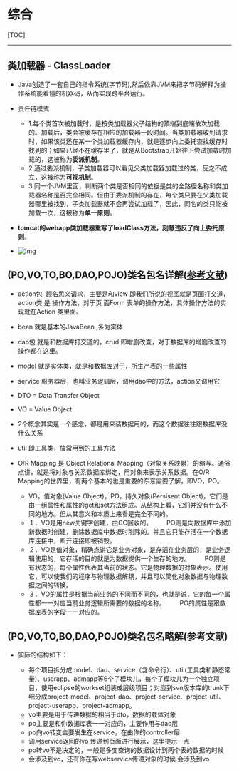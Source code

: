 # 综合

[TOC]

---



## 类加载器 - ClassLoader

* Java创造了一套自己的指令系统(字节码),然后依靠JVM来把字节码解释为操作系统能看懂的机器码，从而实现跨平台运行。 
* 责任链模式 

  * 1.每个类首次被加载时，是按类加载器父子结构的顶端到底端依次加载的。加载后，类会被缓存在相应的加载器一段时间。当类加载器收到请求时，如果该类还在某一个类加载器缓存内，就是逐步向上委托查找缓存时找到的；如果已经不在缓存里了，就是从Bootstrap开始往下尝试加载时加载的，这被称为**委派机制**。
  * 2.通过委派机制，子类加载器可以看见父类加载器加载过的类，反之不成立，这被称为**可视机制**。
  * 3.同一个JVM里面，判断两个类是否相同的依据是类的全路径名称和类加载器名称是否完全相同。但由于委派机制的存在，每个类只要在父类加载器哪里被找到，子类加载器就不会再尝试加载了，因此，同名的类只能被加载一次，这被称为**单一原则**。
* **tomcat的webapp类加载器重写了loadClass方法，刻意违反了向上委托原则**。 
* ![img](https://static.oschina.net/uploads/space/2017/0318/120116_ixop_1032568.png) 

## (PO,VO,TO,BO,DAO,POJO)类名包名详解([参考文献](https://blog.csdn.net/cuijia1234/article/details/77584733))

* action包  顾名思义请求，主要是和view 即我们所说的视图就是页面打交道，action类 是 操作方法，对于页 面Form 表单的操作方法，具体操作方法的实现就在Action 类里面。 

* bean 就是基本的JavaBean ,多为实体 

* dao包 就是和数据库打交道的，crud 即增删改查，对于数据库的增删改查的操作都在这里。 

* model 就是实体类，就是和数据库对于，所生产表的一些属性 

* service 服务器层，也叫业务逻辑层，调用dao中的方法，action又调用它   

* DTO = Data Transfer Object 

* VO = Value Object 

* 2个概念其实是一个感念，都是用来装数据用的，而这个数据往往跟数据库没什么关系 

* util 即工具类，放常用到的工具方法  

* O/R Mapping 是 Object Relational Mapping（对象关系映射）的缩写。通俗点讲，就是将对象与关系数据库绑定，用对象来表示关系数据。在O/R Mapping的世界里，有两个基本的也是重要的东东需要了解，即VO，PO。 

  * VO，值对象(Value Object)，PO，持久对象(Persisent Object)，它们是由一组属性和属性的get和set方法组成。从结构上看，它们并没有什么不同的地方。但从其意义和本质上来看是完全不同的。 
  * １．VO是用new关键字创建，由GC回收的。 　　PO则是向数据库中添加新数据时创建，删除数据库中数据时削除的。并且它只能存活在一个数据库连接中，断开连接即被销毁。 
  * ２．VO是值对象，精确点讲它是业务对象，是存活在业务层的，是业务逻辑使用的，它存活的目的就是为数据提供一个生存的地方。 　　PO则是有状态的，每个属性代表其当前的状态。它是物理数据的对象表示。使用它，可以使我们的程序与物理数据解耦，并且可以简化对象数据与物理数据之间的转换。 
  * ３．VO的属性是根据当前业务的不同而不同的，也就是说，它的每一个属性都一一对应当前业务逻辑所需要的数据的名称。 　　PO的属性是跟数据库表的字段一一对应的。 

## (PO,VO,TO,BO,DAO,POJO)类名包名略解(参考文献)
* 实际的结构如下： 

  * 每个项目拆分成model、dao、service（含命令行）、util(工具类和静态常量)、userapp、admapp等6个子模块儿，每个子模块儿为一个独立项目，使用eclipse的workset组装成层级项目；对应到svn版本库的trunk下细分成project-model、project-dao、project-service、project-util、project-userapp、project-admapp。 
  * vo主要是用于传递数据的相当于dto，数据的载体对象
  * po主要是和你数据库表一一对应的，主要作用与dao层 
  * po向vo转变主要发生在service，在由你的controller层
  * 调用service返回的vo 传递到页面进行展示，这里提示一点
  * po转vo不是决定的，一般是多变查询的数据设计到两个表的数据的时候
  * 会涉及到vo，还有你在写webservice传递对象的时候 会涉及到vo

